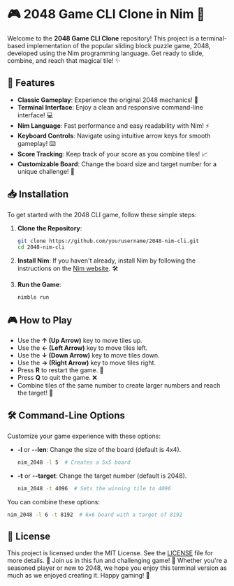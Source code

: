 # 🎮 2048 Game CLI Clone in Nim 🚀

Welcome to the **2048 Game CLI Clone** repository! This project is a terminal-based implementation of the popular sliding block puzzle game, 2048, developed using the Nim programming language. Get ready to slide, combine, and reach that magical tile! ✨

## 🌟 Features

- **Classic Gameplay**: Experience the original 2048 mechanics! 🧩
- **Terminal Interface**: Enjoy a clean and responsive command-line interface! 💻
- **Nim Language**: Fast performance and easy readability with Nim! ⚡
- **Keyboard Controls**: Navigate using intuitive arrow keys for smooth gameplay! ⌨️
- **Score Tracking**: Keep track of your score as you combine tiles! 📈
- **Customizable Board**: Change the board size and target number for a unique challenge! 🔧

## 📥 Installation

To get started with the 2048 CLI game, follow these simple steps:

1. **Clone the Repository**:

   ```bash
   git clone https://github.com/yourusername/2048-nim-cli.git
   cd 2048-nim-cli
   ```

2. **Install Nim**: If you haven't already, install Nim by following the instructions on the [Nim website](https://nim-lang.org/install.html). 🛠️

3. **Run the Game**:

   ```bash
   nimble run
   ```

## 🎮 How to Play

- Use the **↑ (Up Arrow)** key to move tiles up.
- Use the **← (Left Arrow)** key to move tiles left.
- Use the **↓ (Down Arrow)** key to move tiles down.
- Use the **→ (Right Arrow)** key to move tiles right.
- Press **R** to restart the game. 🔄
- Press **Q** to quit the game. ❌
- Combine tiles of the same number to create larger numbers and reach the target! 🥳

## 🛠️ Command-Line Options

Customize your game experience with these options:

- **-l** or **--len**: Change the size of the board (default is 4x4).

  ```bash
  nim_2048 -l 5  # Creates a 5x5 board
  ```

- **-t** or **--target**: Change the target number (default is 2048).

  ```bash
  nim_2048 -t 4096  # Sets the winning tile to 4096
  ```

You can combine these options:

```bash
nim_2048 -l 6 -t 8192  # 6x6 board with a target of 8192
```

## 📜 License

This project is licensed under the MIT License. See the [LICENSE](LICENSE.txt) file for more details. 📄 Join us in this fun and challenging game! 🎉 Whether you're a seasoned player or new to 2048, we hope you enjoy this terminal version as much as we enjoyed creating it. Happy gaming! 🌈
